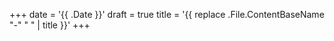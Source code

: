 +++
date = '{{ .Date }}'
draft = true
title = '{{ replace .File.ContentBaseName "-" " " | title }}'
+++